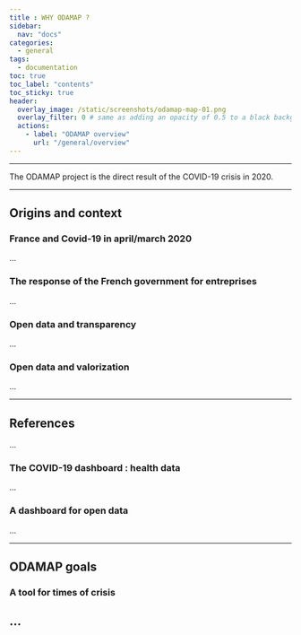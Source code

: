 ```yaml
---
title : WHY ODAMAP ?
sidebar:
  nav: "docs"
categories:
  - general
tags:
  - documentation
toc: true
toc_label: "contents"
toc_sticky: true
header:
  overlay_image: /static/screenshots/odamap-map-01.png
  overlay_filter: 0 # same as adding an opacity of 0.5 to a black background
  actions:
    - label: "ODAMAP overview"
      url: "/general/overview"
---
```


-----

The ODAMAP project is the direct result of the COVID-19 crisis in 2020.

---

## Origins and context 

### France and Covid-19 in april/march 2020

...

### The response of the French government for entreprises

...

### Open data and transparency

...

### Open data and valorization

...

---------

## References

... 

### The COVID-19 dashboard : health data

...

### A dashboard for open data

...

-------

## ODAMAP goals

### A tool for times of crisis

...
---

<br>
<br>
